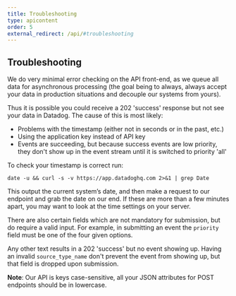 ```yaml
---
title: Troubleshooting
type: apicontent
order: 5
external_redirect: /api/#troubleshooting
---
```


## Troubleshooting

We do very minimal error checking on the API front-end, as we queue all data for asynchronous processing (the goal being to always, always accept your data in production situations and decouple our systems from yours).

Thus it is possible you could receive a 202 'success' response but not see your data in Datadog. The cause of this is most likely:

*   Problems with the timestamp (either not in seconds or in the past, etc.)
*   Using the application key instead of API key
*   Events are succeeding, but because success events are low priority, they don't show up in the event stream until it is switched to priority 'all'

To check your timestamp is correct run:

`date -u && curl -s -v https://app.datadoghq.com 2>&1 | grep Date`

This output the current system’s date, and then make a request to our endpoint and grab the date on our end. If these are more than a few minutes apart, you may want to look at the time settings on your server.

There are also certain fields which are not mandatory for submission, but do require a valid input. For example, in submitting an event the `priority` field must be one of the four given options.  

Any other text results in a 202 'success' but no event showing up. Having an invalid `source_type_name` don't prevent the event from showing up, but that field is dropped upon submission.

**Note**: Our API is keys case-sensitive, all your JSON attributes for POST endpoints should be in lowercase.